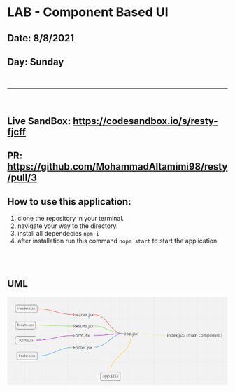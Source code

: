 # LAB - Component Based UI

## Date: 8/8/2021
## Day: Sunday
<br/>

---
<br/>

## Live SandBox: https://codesandbox.io/s/resty-fjcff

## PR: https://github.com/MohammadAltamimi98/resty/pull/3


## How to use this application:
1. clone the repository in your terminal.
2. navigate your way to the directory.
3. install all dependecies ` npm i `
4. after installation run this command `nopm start` to start the application.

<br/>
<br/>


## UML

![UML](./uml.png)